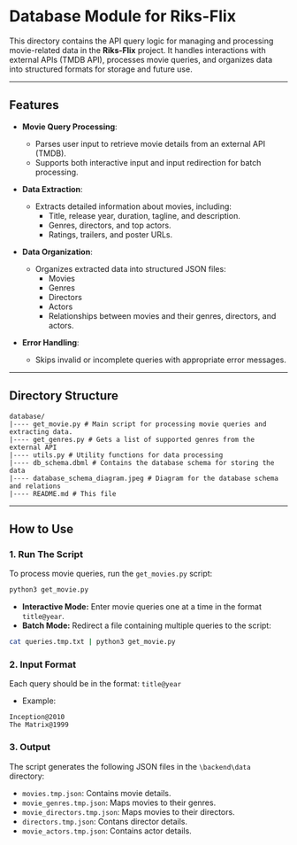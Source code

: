 # Database Module for Riks-Flix

This directory contains the API query logic for managing and processing movie-related data in the **Riks-Flix** project. It handles interactions with external APIs (TMDB API), processes movie queries, and organizes data into structured formats for storage and future use.

---

## Features

- **Movie Query Processing**:
    - Parses user input to retrieve movie details from an external API (TMDB).
    - Supports both interactive input and input redirection for batch processing.

- **Data Extraction**:
    - Extracts detailed information about movies, including:
        - Title, release year, duration, tagline, and description.
        - Genres, directors, and top actors.
        - Ratings, trailers, and poster URLs.

- **Data Organization**:
    - Organizes extracted data into structured JSON files:
        - Movies
        - Genres
        - Directors
        - Actors
        - Relationships between movies and their genres, directors, and actors.

- **Error Handling**:
    - Skips invalid or incomplete queries with appropriate error messages.

---

## Directory Structure
```
database/
|---- get_movie.py # Main script for processing movie queries and extracting data.
|---- get_genres.py # Gets a list of supported genres from the external API
|---- utils.py # Utility functions for data processing
|---- db_schema.dbml # Contains the database schema for storing the data
|---- database_schema_diagram.jpeg # Diagram for the database schema and relations
|---- README.md # This file
```

---

## How to Use

### 1. **Run The Script**
To process movie queries, run the `get_movies.py` script:

```bash
python3 get_movie.py
```

- **Interactive Mode:** Enter movie queries one at a time in the format `title@year`.
- **Batch Mode:** Redirect a file containing multiple queries to the script:

```bash
cat queries.tmp.txt | python3 get_movie.py
```

### 2. Input Format
Each query should be in the format:
```title@year```

- Example:
```
Inception@2010
The Matrix@1999
```

### 3. Output
The script generates the following JSON files in the `\backend\data` directory:
- `movies.tmp.json`: Contains movie details.
- `movie_genres.tmp.json`: Maps movies to their genres.
- `movie_directors.tmp.json`: Maps movies to their directors.
- `directors.tmp.json`: Contans director details.
- `movie_actors.tmp.json`: Contains actor details.